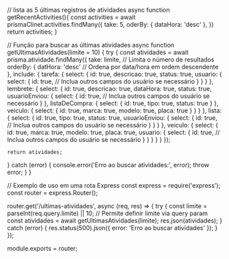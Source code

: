 // lista as 5 últimas registros de atividades
async function getRecentActivities(){
  const activities = await prismaClinet.activities.findMany({
    take: 5,
    oderBy: {
      dataHora: 'desc'
    },
  })
  return activities;
}

// Função para buscar as últimas atividades
async function getUltimasAtividades(limite = 10) {
  try {
    const atividades = await prisma.atividade.findMany({
      take: limite, // Limita o número de resultados
      orderBy: {
        datHora: 'desc' // Ordena por data/hora em ordem descendente
      },
      include: {
        tarefa: {
          select: {
            id: true,
            descricao: true,
            status: true,
            usuario: {
              select: {
                id: true,
                // Inclua outros campos do usuário se necessário
              }
            }
          }
        },
        lembrete: {
          select: {
            id: true,
            descricao: true,
            dataHora: true,
            status: true,
            usuarioEnviou: {
              select: {
                id: true,
                // Inclua outros campos do usuário se necessário
              }
            },
            listaDeCompra: {
              select: {
                id: true,
                tipo: true,
                status: true
              }
            },
            veiculo: {
              select: {
                id: true,
                marca: true,
                modelo: true,
                placa: true
              }
            }
          }
        },
        lista: {
          select: {
            id: true,
            tipo: true,
            status: true,
            usuarioEnviou: {
              select: {
                id: true,
                // Inclua outros campos do usuário se necessário
              }
            }
          }
        },
        veiculo: {
          select: {
            id: true,
            marca: true,
            modelo: true,
            placa: true,
            usuario: {
              select: {
                id: true,
                // Inclua outros campos do usuário se necessário
              }
            }
          }
        }
      }
    });

    return atividades;
  } catch (error) {
    console.error('Erro ao buscar atividades:', error);
    throw error;
  }
}

// Exemplo de uso em uma rota Express
const express = require('express');
const router = express.Router();

router.get('/ultimas-atividades', async (req, res) => {
  try {
    const limite = parseInt(req.query.limite) || 10; // Permite definir limite via query param
    const atividades = await getUltimasAtividades(limite);
    res.json(atividades);
  } catch (error) {
    res.status(500).json({ error: 'Erro ao buscar atividades' });
  }
});

module.exports = router;
